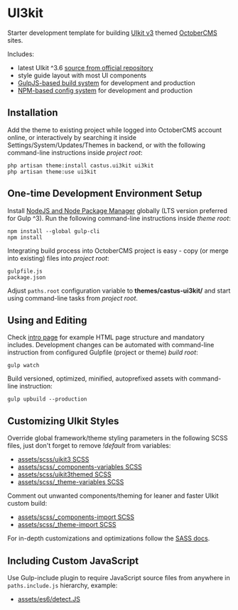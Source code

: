 # UI3kit
Starter development template for building [UIkit v3](https://getuikit.com/) themed [OctoberCMS](https://octobercms.com/) sites.

Includes:
- latest UIkit ^3.6 [source from official repository](https://github.com/uikit/uikit)
- style guide layout with most UI components
- [GulpJS-based build system](https://nystudio107.com/blog/a-gulp-workflow-for-frontend-development-automation) for development and production
- [NPM-based config system](https://nystudio107.com/blog/a-better-package-json-for-the-frontend) for development and production


## Installation
Add the theme to existing project while logged into OctoberCMS account online,
or interactively by searching it inside Settings/System/Updates/Themes in backend,
or with the following command-line instructions inside *project root*:
```
php artisan theme:install castus.ui3kit ui3kit
php artisan theme:use ui3kit
```

## One-time Development Environment Setup
Install [NodeJS and Node Package Manager](https://nodejs.org/en/) globally (LTS version preferred for Gulp ^3).
Run the following command-line instructions inside *theme root*:
```
npm install --global gulp-cli
npm install
```
Integrating build process into OctoberCMS project is easy - copy (or merge into existing) files into *project root*:
```
gulpfile.js
package.json
```
Adjust `paths.root` configuration variable to **themes/castus-ui3kit/** and start using command-line tasks from *project root*.

## Using and Editing
Check [intro page](https://github.com/Eoler/oc-ui3kit-theme/blob/master/pages/ui3kit.htm)
for example HTML page structure and mandatory includes.
Development changes can be automated with command-line instruction from configured Gulpfile (project or theme) *build root*:
```
gulp watch
```
Build versioned, optimized, minified, autoprefixed assets with command-line instruction:
```
gulp upbuild --production
```

## Customizing UIkit Styles
Override global framework/theme styling parameters in the following SCSS files, just don't forget to remove *!default* from variables:
- [assets/scss/uikit3 SCSS](https://github.com/Eoler/oc-ui3kit-theme/blob/master/assets/scss/uikit3.scss)
- [assets/scss/_components-variables SCSS](https://github.com/Eoler/oc-ui3kit-theme/blob/master/assets/scss/_components-variables.scss)
- [assets/scss/uikit3themed SCSS](https://github.com/Eoler/oc-ui3kit-theme/blob/master/assets/scss/uikit3themed.scss)
- [assets/scss/_theme-variables SCSS](https://github.com/Eoler/oc-ui3kit-theme/blob/master/assets/scss/_theme-variables.scss)

Comment out unwanted components/theming for leaner and faster UIkit custom build:
- [assets/scss/_components-import SCSS](https://github.com/Eoler/oc-ui3kit-theme/blob/master/assets/scss/_components-import.scss)
- [assets/scss/_theme-import SCSS](https://github.com/Eoler/oc-ui3kit-theme/blob/master/assets/scss/_theme-import.scss)

For in-depth customizations and optimizations follow the [SASS docs](https://getuikit.com/docs/sass).

## Including Custom JavaScript
Use Gulp-include plugin to require JavaScript source files from anywhere in `paths.include.js` hierarchy, example:
- [assets/es6/detect.JS](https://github.com/Eoler/oc-ui3kit-theme/blob/master/assets/es6/detect.js)
